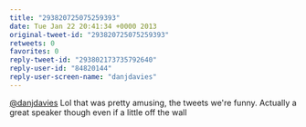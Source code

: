 ```yaml
---
title: "293820725075259393"
date: Tue Jan 22 20:41:34 +0000 2013
original-tweet-id: "293820725075259393"
retweets: 0
favorites: 0
reply-tweet-id: "293802173735792640"
reply-user-id: "84820144"
reply-user-screen-name: "danjdavies"
---
```

<a href="https://twitter.com/danjdavies">@danjdavies</a> Lol that was pretty amusing, the tweets we're funny. Actually a great speaker though even if a little off the wall

